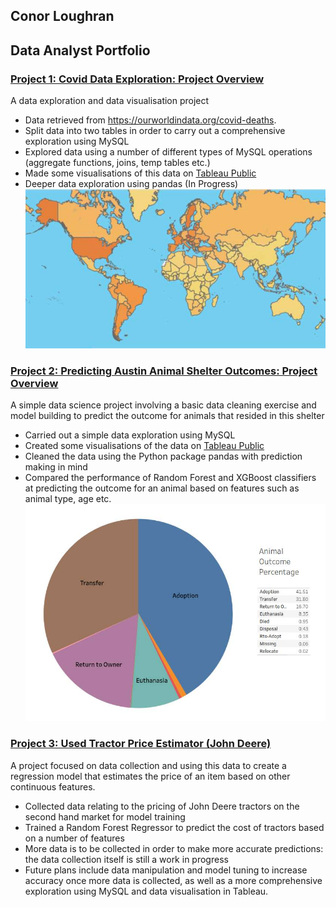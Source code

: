 ## Conor Loughran
## Data Analyst Portfolio

### [Project 1: Covid Data Exploration: Project Overview](https://github.com/loughrc/CovidData)
A data exploration and data visualisation project
- Data retrieved from https://ourworldindata.org/covid-deaths.
- Split data into two tables in order to carry out a comprehensive exploration using MySQL
- Explored data using a number of different types of MySQL operations (aggregate functions, joins, temp tables etc.)
- Made some visualisations of this data on [Tableau Public](https://public.tableau.com/profile/conor.loughran#!/vizhome/Covid_Information_Worldwide/Dashboard1)
- Deeper data exploration using pandas (In Progress)
![](/images/covid_world.jpg)

### [Project 2: Predicting Austin Animal Shelter Outcomes: Project Overview](https://github.com/loughrc/Austin_Animal_Shelter)
A simple data science project involving a basic data cleaning exercise and model building to predict the outcome for animals that resided in this shelter
- Carried out a simple data exploration using MySQL
- Created some visualisations of the data on [Tableau Public](https://public.tableau.com/profile/conor.loughran#!/vizhome/Austin_Animal_Shelter/Dashboard1)
- Cleaned the data using the Python package pandas with prediction making in mind
- Compared the performance of Random Forest and XGBoost classifiers at predicting the outcome for an animal based on features such as animal type, age etc.
![](/images/austin_outcomes.jpg)

### [Project 3: Used Tractor Price Estimator (John Deere)](https://github.com/loughrc/JohnDeereData)
A project focused on data collection and using this data to create a regression model that estimates the price of an item based on other continuous features.
- Collected data relating to the pricing of John Deere tractors on the second hand market for model training
- Trained a Random Forest Regressor to predict the cost of tractors based on a number of features
- More data is to be collected in order to make more accurate predictions: the data collection itself is still a work in progress
- Future plans include data manipulation and model tuning to increase accuracy once more data is collected, as well as a more comprehensive exploration using MySQL and data visualisation in Tableau.
